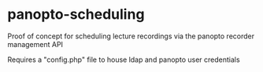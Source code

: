 panopto-scheduling
==================


Proof of concept for scheduling lecture recordings via the panopto recorder management API

Requires a "config.php" file to house ldap and panopto user credentials
